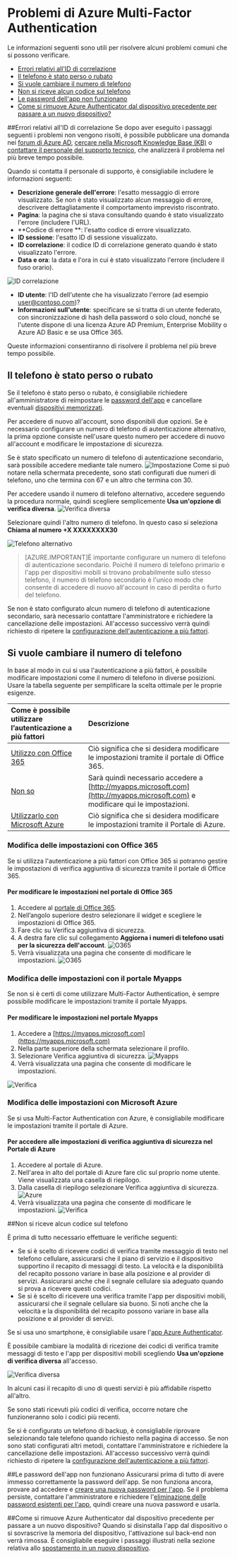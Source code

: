<properties 
	pageTitle="Problemi di Azure Multi-Factor Authentication | Microsoft Azure" 
	description="Questo documento fornisce informazioni sulle operazioni da eseguire se si verifica un problema con Azure multi-Factor Authentication." 
	services="multi-factor-authentication" 
	documentationCenter="" 
	authors="billmath" 
	manager="stevenpo" 
	editor="curtland"/>

<tags 
	ms.service="multi-factor-authentication" 
	ms.workload="identity" 
	ms.tgt_pltfrm="na" 
	ms.devlang="na" 
	ms.topic="article" 
	ms.date="11/19/2015" 
	ms.author="billmath"/>

# Problemi di Azure Multi-Factor Authentication
Le informazioni seguenti sono utili per risolvere alcuni problemi comuni che si possono verificare.


- [Errori relativi all'ID di correlazione](#correlation-id-errors)
- [Il telefono è stato perso o rubato](#i-have-lost-my-phone-or-it-was-stolen?)
- [Si vuole cambiare il numero di telefono](#i-want-to-change-my-phone-number)
- [Non si riceve alcun codice sul telefono](#i-am-not-receiving-a-code-on-my-phone)
- [Le password dell'app non funzionano](#app-passwords-are-not-working)
- [Come si rimuove Azure Authenticator dal dispositivo precedente per passare a un nuovo dispositivo?](#how-do-i-clean-up-azure-authenticator-from-my-old-device-and-move-to-a-new-one)

##Errori relativi all'ID di correlazione
Se dopo aver eseguito i passaggi seguenti i problemi non vengono risolti, è possibile pubblicare una domanda nei [forum di Azure AD](https://social.msdn.microsoft.com/forums/azure/home?forum=WindowsAzureAD), [cercare nella Microsoft Knowledge Base (KB)](https://www.microsoft.com/it-IT/Search/result.aspx?q=azure%20active%20directory%20connect&form=mssupport) o [contattare il personale del supporto tecnico](https://support.microsoft.com/it-IT), che analizzerà il problema nel più breve tempo possibile.

Quando si contatta il personale di supporto, è consigliabile includere le informazioni seguenti:

 - **Descrizione generale dell'errore**: l'esatto messaggio di errore visualizzato. Se non è stato visualizzato alcun messaggio di errore, descrivere dettagliatamente il comportamento imprevisto riscontrato.
 - **Pagina**: la pagina che si stava consultando quando è stato visualizzato l'errore (includere l'URL).
 - **Codice di errore **: l'esatto codice di errore visualizzato.
 - **ID sessione**: l'esatto ID di sessione visualizzato.
 - **ID correlazione**: il codice ID di correlazione generato quando è stato visualizzato l'errore.
 - **Data e ora**: la data e l'ora in cui è stato visualizzato l'errore (includere il fuso orario).
 
![ID correlazione](./media/multi-factor-authentication-end-user-manage/correlation.png)

 - **ID utente**: l'ID dell'utente che ha visualizzato l'errore (ad esempio user@contoso.com)?
 - **Informazioni sull'utente**: specificare se si tratta di un utente federato, con sincronizzazione di hash della password o solo cloud, nonché se l'utente dispone di una licenza Azure AD Premium, Enterprise Mobility o Azure AD Basic e se usa Office 365.

Queste informazioni consentiranno di risolvere il problema nel più breve tempo possibile.

## Il telefono è stato perso o rubato
Se il telefono è stato perso o rubato, è consigliabile richiedere all'amministratore di reimpostare le [password dell'app](multi-factor-authentication-manage-users-and-devices.md#delete-users-existing-app-passwords) e cancellare eventuali [dispositivi memorizzati](multi-factor-authentication-manage-users-and-devices.md#restore-mfa-on-all-suspended-devices-for-a-user).

Per accedere di nuovo all'account, sono disponibili due opzioni. Se è necessario configurare un numero di telefono di autenticazione alternativo, la prima opzione consiste nell'usare questo numero per accedere di nuovo all'account e modificare le impostazione di sicurezza.

Se è stato specificato un numero di telefono di autenticazione secondario, sarà possibile accedere mediante tale numero. ![Impostazione](./media/multi-factor-authentication-end-user-manage/altphone.png) Come si può notare nella schermata precedente, sono stati configurati due numeri di telefono, uno che termina con 67 e un altro che termina con 30.
  
Per accedere usando il numero di telefono alternativo, accedere seguendo la procedura normale, quindi scegliere semplicemente **Usa un'opzione di verifica diversa**. ![Verifica diversa](./media/multi-factor-authentication-end-user-manage/differentverification.png)

Selezionare quindi l'altro numero di telefono. In questo caso si seleziona **Chiama al numero +X XXXXXXXX30**

![Telefono alternativo](./media/multi-factor-authentication-end-user-manage/altphone2.png)

>[AZURE.IMPORTANT]È importante configurare un numero di telefono di autenticazione secondario. Poiché il numero di telefono primario e l'app per dispositivi mobili si trovano probabilmente sullo stesso telefono, il numero di telefono secondario è l'unico modo che consente di accedere di nuovo all'account in caso di perdita o furto del telefono.

Se non è stato configurato alcun numero di telefono di autenticazione secondario, sarà necessario contattare l'amministratore e richiedere la cancellazione delle impostazioni. All'accesso successivo verrà quindi richiesto di ripetere la [configurazione dell'autenticazione a più fattori](multi-factor-authentication-manage-users-and-devices.md#require-selected-users-to-provide-contact-methods-again).

## Si vuole cambiare il numero di telefono
In base al modo in cui si usa l'autenticazione a più fattori, è possibile modificare impostazioni come il numero di telefono in diverse posizioni. Usare la tabella seguente per semplificare la scelta ottimale per le proprie esigenze.

Come è possibile utilizzare l’autenticazione a più fattori|Descrizione
:------------- | :------------- | 
[Utilizzo con Office 365](#changing-your-settings-with-office-365)| Ciò significa che si desidera modificare le impostazioni tramite il portale di Office 365.
[Non so](#changing-your-settings-with-the-myapps-portal)|Sarà quindi necessario accedere a [http://myapps.microsoft.com](http://myapps.microsoft.com) e modificare qui le impostazioni.
[Utilizzarlo con Microsoft Azure](#changing-your-settings-with-microsoft-azure)| Ciò significa che si desidera modificare le impostazioni tramite il Portale di Azure.


 
### Modifica delle impostazioni con Office 365


Se si utilizza l'autenticazione a più fattori con Office 365 si potranno gestire le impostazioni di verifica aggiuntiva di sicurezza tramite il portale di Office 365.

#### Per modificare le impostazioni nel portale di Office 365

1. Accedere al [portale di Office 365](https://login.microsoftonline.com/).
2. Nell’angolo superiore destro selezionare il widget e scegliere le impostazioni di Office 365.
3. Fare clic su Verifica aggiuntiva di sicurezza.
4. A destra fare clic sul collegamento **Aggiorna i numeri di telefono usati per la sicurezza dell'account**. ![O365](./media/multi-factor-authentication-end-user-manage/o365a.png)
5. Verrà visualizzata una pagina che consente di modificare le impostazioni. ![O365](./media/multi-factor-authentication-end-user-manage/o365b.png)


### Modifica delle impostazioni con il portale Myapps

Se non si è certi di come utilizzare Multi-Factor Authentication, è sempre possibile modificare le impostazioni tramite il portale Myapps.

#### Per modificare le impostazioni nel portale Myapps

1. Accedere a [https://myapps.microsoft.com](https://myapps.microsoft.com)	
2. Nella parte superiore della schermata selezionare il profilo.
3. Selezionare Verifica aggiuntiva di sicurezza. ![Myapps](./media/multi-factor-authentication-end-user-manage/myapps1.png)
4. Verrà visualizzata una pagina che consente di modificare le impostazioni.

![Verifica](./media/multi-factor-authentication-end-user-manage-myapps/proofup.png)

### Modifica delle impostazioni con Microsoft Azure

Se si usa Multi-Factor Authentication con Azure, è consigliabile modificare le impostazioni tramite il portale di Azure.

#### Per accedere alle impostazioni di verifica aggiuntiva di sicurezza nel Portale di Azure


1. Accedere al portale di Azure.
2. Nell'area in alto del portale di Azure fare clic sul proprio nome utente. Viene visualizzata una casella di riepilogo.
3. Dalla casella di riepilogo selezionare Verifica aggiuntiva di sicurezza. ![Azure](./media/multi-factor-authentication-end-user-manage/azure1.png)
4. Verrà visualizzata una pagina che consente di modificare le impostazioni. ![Verifica](./media/multi-factor-authentication-end-user-manage-azure/proofup.png)

##Non si riceve alcun codice sul telefono

È prima di tutto necessario effettuare le verifiche seguenti:

- Se si è scelto di ricevere codici di verifica tramite messaggio di testo nel telefono cellulare, assicurarsi che il piano di servizio e il dispositivo supportino il recapito di messaggi di testo. La velocità e la disponibilità del recapito possono variare in base alla posizione e al provider di servizi. Assicurarsi anche che il segnale cellulare sia adeguato quando si prova a ricevere questi codici.
- Se si è scelto di ricevere una verifica tramite l'app per dispositivi mobili, assicurarsi che il segnale cellulare sia buono. Si noti anche che la velocità e la disponibilità del recapito possono variare in base alla posizione e al provider di servizi. 

Se si usa uno smartphone, è consigliabile usare l'[app Azure Authenticator](multi-factor-authentication-azure-authenticator).

È possibile cambiare la modalità di ricezione dei codici di verifica tramite messaggi di testo e l'app per dispositivi mobili scegliendo **Usa un'opzione di verifica diversa** all'accesso.

![Verifica diversa](./media/multi-factor-authentication-end-user-manage/differentverification.png)


In alcuni casi il recapito di uno di questi servizi è più affidabile rispetto all'altro.

Se sono stati ricevuti più codici di verifica, occorre notare che funzioneranno solo i codici più recenti.

Se si è configurato un telefono di backup, è consigliabile riprovare selezionando tale telefono quando richiesto nella pagina di accesso. Se non sono stati configurati altri metodi, contattare l'amministratore e richiedere la cancellazione delle impostazioni. All'accesso successivo verrà quindi richiesto di ripetere la [configurazione dell'autenticazione a più fattori](multi-factor-authentication-manage-users-and-devices.md#require-selected-users-to-provide-contact-methods-again).

##Le password dell'app non funzionano
Assicurarsi prima di tutto di avere immesso correttamente la password dell'app. Se non funziona ancora, provare ad accedere e [creare una nuova password per l'app](multi-factor-authentication-end-user-app-passwords.md). Se il problema persiste, contattare l'amministratore e richiedere l'[eliminazione delle password esistenti per l'app](multi-factor-authentication-manage-users-and-devices.md#delete-users-existing-app-passwords), quindi creare una nuova password e usarla.

##Come si rimuove Azure Authenticator dal dispositivo precedente per passare a un nuovo dispositivo?
Quando si disinstalla l'app dal dispositivo o si sovrascrive la memoria del dispositivo, l'attivazione sul back-end non verrà rimossa. È consigliabile eseguire i passaggi illustrati nella sezione relativa allo [spostamento in un nuovo dispositivo](multi-factor-authentication-azure-authenticator.md#how-to-move-to-the-new-azure-authenticator-app).

<!---HONumber=AcomDC_1203_2015-->